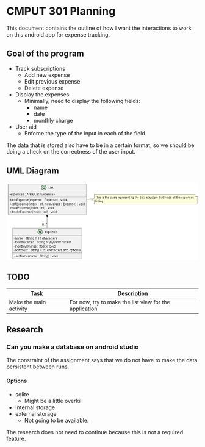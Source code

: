 # CMPUT 301 Planning

This document contains the outline of how I want the interactions to work on this android app for expense tracking.

## Goal of the program

- Track subscriptions
  - Add new expense
  - Edit previous expense
  - Delete expense
- Display the expenses
  - Minimally, need to display the following fields:
    - name
    - date
    - monthly charge
- User aid
  - Enforce the type of the input in each of the field

The data that is stored also have to be in a certain format, so we should be doing a check on the correctness of the user input.

## UML Diagram

![The UML Diagram](uml/assign1UML/assign1UML.png)

## TODO

| Task | Description |
| --- | --- |
| Make the main activity | For now, try to make the list view for the application |

## Research

### Can you make a database on android studio

The constraint of the assignment says that we do not have to make the data persistent between runs.

#### Options

- sqlite
  - Might be a little overkill
- internal storage
- external storage
  - Not going to be available.

The research does not need to continue because this is not a required feature.
